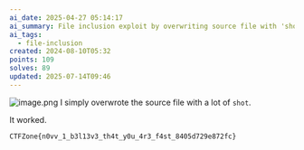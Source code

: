 ```yaml
---
ai_date: 2025-04-27 05:14:17
ai_summary: File inclusion exploit by overwriting source file with 'shot'
ai_tags:
  - file-inclusion
created: 2024-08-10T05:32
points: 109
solves: 89
updated: 2025-07-14T09:46
---
```


![image.png](https://res.cloudinary.com/kumonochisanaka/image/upload/v1723282344/2024/08/b11713447e27fed8b2977c8fde18cf05.png)
I simply overwrote the source file with a lot of `shot`.

It worked.

```flag
CTFZone{n0vv_1_b3l13v3_th4t_y0u_4r3_f4st_8405d729e872fc}
```